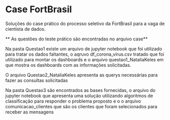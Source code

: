 # Case FortBrasil

Soluções do case prático do processo seletivo da FortBrasil para a vaga de cientista de dados.

** As questões do teste prático são encontradas no arquivo case**

Na pasta Questao1 existe um arquivo de jupyter notebook que foi utilizado para tratar os dados faltantes, o aqruvo df_corona_virus.csv tratado que foi utilizado para montar os dashboards e o arquivo questao1_NataliaKeles em que mostra os dashboards com as informações solicitadas.

O arquivo Questao2_NataliaKeles apresenta as querys necessárias para fazer as consultas solicitadas

Na pasta Questao3 são encontrados as bases fornecidas, o arquivo do jupyter notebook que apresenta uma solução utilizando algoritmos de classificação para responder o problema proposto e o o arquivo comunicacao_clientes que são os clientes que foram selecionados para receber as mensagens



